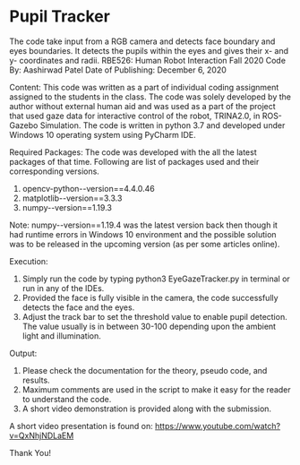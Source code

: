# Pupil Tracker
The code take input from a RGB camera and detects face boundary and eyes boundaries. It detects the pupils within the eyes and gives their x- and y- coordinates and radii.
RBE526: Human Robot Interaction
Fall 2020
Code By: Aashirwad Patel
Date of Publishing: December 6, 2020

Content:
This code was written as a part of individual coding assignment assigned to the students in the class. The code was solely developed by the author without external human aid and was used as a part of the project that used gaze data for interactive control of the robot, TRINA2.0, in ROS-Gazebo Simulation. The code is written in python 3.7 and developed under Windows 10 operating system using PyCharm IDE. 

Required Packages: 
The code was developed with the all the latest packages of that time. Following are list of packages used and their corresponding versions.
1. opencv-python--version==4.4.0.46
2. matplotlib--version==3.3.3
3. numpy--version==1.19.3

Note: numpy--version==1.19.4 was the latest version back then though it had runtime errors in Windows 10 environment and the possible solution was to be released in the upcoming version (as per some articles online). 

Execution:
1. Simply run the code by typing python3 EyeGazeTracker.py in terminal or run in any of the IDEs.
2. Provided the face is fully visible in the camera, the code successfully detects the face and the eyes.
3. Adjust the track bar to set the threshold value to enable pupil detection. The value usually is in between 30-100 depending upon the ambient light and illumination.

Output:
1. Please check the documentation for the theory, pseudo code, and results.
2. Maximum comments are used in the script to make it easy for the reader to understand the code.
3. A short video demonstration is provided along with the submission. 

A short video presentation is found on: https://www.youtube.com/watch?v=QxNhjNDLaEM

Thank You!
